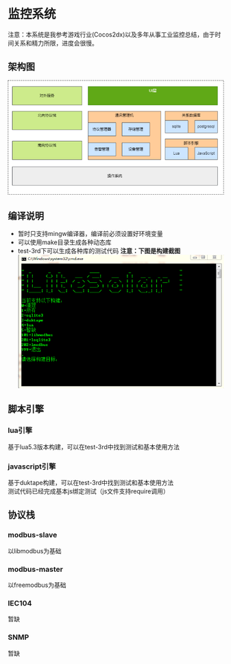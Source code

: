 # 监控系统
注意：本系统是我参考游戏行业(Cocos2dx)以及多年从事工业监控总结，由于时间关系和精力所限，进度会很慢。

## 架构图
![架构图](doc/architecture.png)


## 编译说明
- 暂时只支持mingw编译器，编译前必须设置好环境变量
- 可以使用make目录生成各种动态库
- test-3rd下可以生成各种库的测试代码
**注意：下图是构建截图**
![构建](doc/build.png)

## 脚本引擎

### lua引擎
基于lua5.3版本构建，可以在test-3rd中找到测试和基本使用方法

### javascript引擎
基于duktape构建，可以在test-3rd中找到测试和基本使用方法  
测试代码已经完成基本js绑定测试（js文件支持require调用）  

## 协议栈

### modbus-slave
以libmodbus为基础

### modbus-master
以freemodbus为基础

### IEC104
暂缺

### SNMP
暂缺